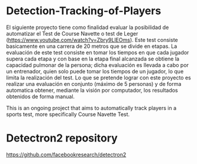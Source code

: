 # Detection-Tracking-of-Players
El siguiente proyecto tiene como finalidad evaluar la posibilidad de automatizar el Test de Course Navette o test de Leger (https://www.youtube.com/watch?v=Zbry9LlEOms). Este test consiste basicamente en una carrera de 20 metros que se divide en etapas. La evaluación de este test consiste en tomar los tiempos en que cada jugador supera cada etapa y con base  en la etapa final alcanzada se obtiene la capacidad pulmonar de la persona; dicha evaluación es llevada a cabo por un entrenador, quien solo puede tomar los tiempos de un jugador, lo que limita la realización del test. Lo que se pretende lograr con este proyecto es realizar una evaluación en conjunto (máximo de 5 personas) y de forma automatica obtener, mediante la visión por computador, los resultados obtenidos de forma manual. 

This is an ongoing project that aims to automatically track players in a sports test, more specifically Course Navette Test.  

# Detectron2 repository
https://github.com/facebookresearch/detectron2
